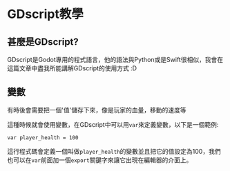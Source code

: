 # GDscript教學

## 甚麼是GDscript?
GDscript是Godot專用的程式語言，他的語法與Python或是Swift很相似，我會在這篇文章中盡我所能講解GDscript的使用方式 :D

## 變數
有時後會需要把一個'值'儲存下來，像是玩家的血量，移動的速度等

這種時候就會使用變數，在GDscript中可以用`var`來定義變數，以下是一個範例:
```
var player_health = 100
```
這行程式碼會定義一個叫做`player_health`的變數並且把它的值設定為100，我們也可以在`var`前面加一個`export`關鍵字來讓它出現在編輯器的介面上。

